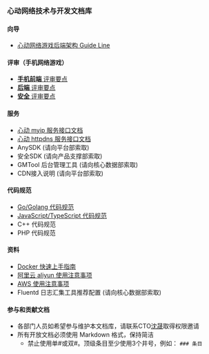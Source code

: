 ### 心动网络技术与开发文档库

#### 向导

* [心动网络游戏后端架构 Guide Line](public/guide/backend.md)

#### 评审（手机网络游戏）

* [**手机前端** 评审要点](public/game_review/frontend.md)
* [**后端** 评审要点](public/game_review/backend.md)
* [**安全** 评审要点](public/game_review/security.md)

#### 服务

* [心动 myip 服务接口文档](public/services/myip.md)
* [心动 httpdns 服务接口文档](public/services/httpdns.md)
* AnySDK (请向平台部索取)
* 安全SDK (请向产品支撑部索取)
* GMTool 后台管理工具 (请向核心数据部索取)
* CDN接入说明 (请向平台部索取)

#### 代码规范

* [Go/Golang 代码规范](public/coding_style/golang.md)
* [JavaScript/TypeScript 代码规范](public/coding_style/js_ts.md)
* C++ 代码规范
* PHP 代码规范

#### 资料

* [Docker 快速上手指南](public/guide/devops/docker_quick.md)
* [阿里云 aliyun 使用注意事项](public/guide/devops/aliyun.md)
* [AWS 使用注意事项](public/guide/devops/aws.md)
* Fluentd 日志汇集工具推荐配置 (请向核心数据部索取)
 
#### 参与和贡献文档
* 各部门人员如希望参与维护本文档库，请联系CTO[沈晟](mailto:tomasen@xindong.com)取得权限邀请
* 所有开放文档必须使用 Markdown 格式，保持简洁
	* 禁止使用单\#或双\#。顶级条目至少使用3个井号，例如： `### 条目`
